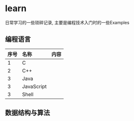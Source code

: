 # learn
日常学习的一些琐碎记录, 主要是编程技术入门时的一些Examples

## 编程语言
| 序号   | 名称         |  内容  |
| ---- | :--------- | :--: |
| 1    | C          |      |
| 2    | C++        |      |
| 3    | Java       |      |
| 3    | JavaScript |      |
| 3    | Shell      |      |

## 数据结构与算法

